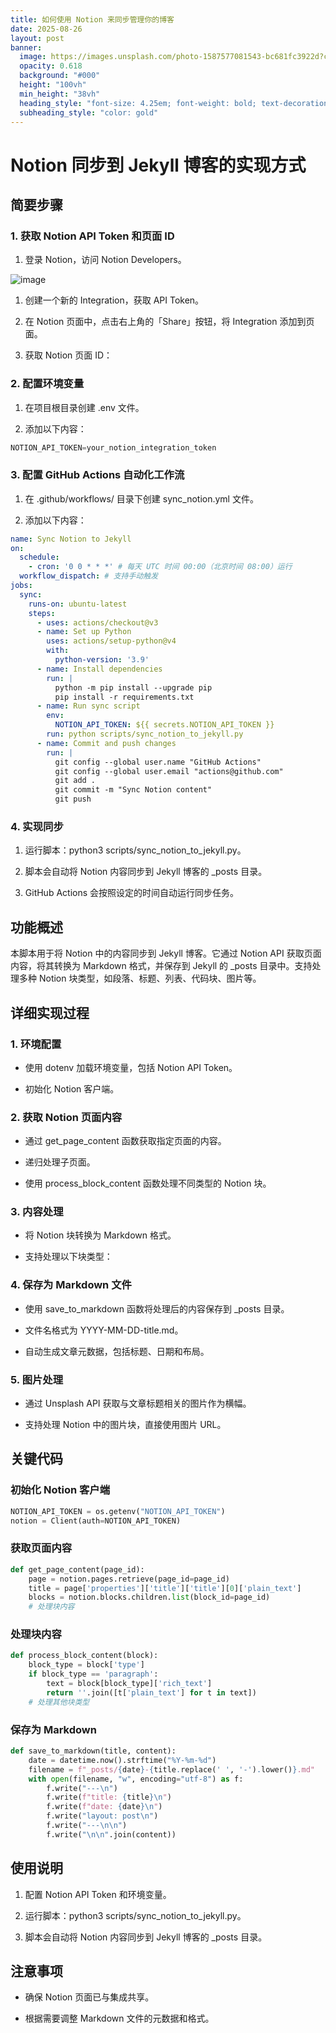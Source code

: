 ```yaml
---
title: 如何使用 Notion 来同步管理你的博客
date: 2025-08-26
layout: post
banner:
  image: https://images.unsplash.com/photo-1587577081543-bc681fc3922d?crop=entropy&cs=tinysrgb&fit=max&fm=jpg&ixid=M3w2OTIwMzJ8MHwxfHJhbmRvbXx8fHx8fHx8fDE3NTYxODIzNTR8&ixlib=rb-4.1.0&q=80&w=1080
  opacity: 0.618
  background: "#000"
  height: "100vh"
  min_height: "38vh"
  heading_style: "font-size: 4.25em; font-weight: bold; text-decoration: underline"
  subheading_style: "color: gold"
---
```


# Notion 同步到 Jekyll 博客的实现方式

## 简要步骤

### 1. 获取 Notion API Token 和页面 ID

1. 登录 Notion，访问 Notion Developers。

![image](https://prod-files-secure.s3.us-west-2.amazonaws.com/a7a0cc5a-89b9-4cda-8686-1fba0ca52f40/d19c1afe-dea5-4312-9333-786b0ba83054/image.png?X-Amz-Algorithm=AWS4-HMAC-SHA256&X-Amz-Content-Sha256=UNSIGNED-PAYLOAD&X-Amz-Credential=ASIAZI2LB466UC2TG4M2%2F20250826%2Fus-west-2%2Fs3%2Faws4_request&X-Amz-Date=20250826T042553Z&X-Amz-Expires=3600&X-Amz-Security-Token=IQoJb3JpZ2luX2VjEBQaCXVzLXdlc3QtMiJHMEUCIBPnbEMzKdjYKYglXlWPvOsU3vAtvTjISzSX5DI6ojdwAiEA8MuBFftAwp2AfZuGRtooTPsz8qcBYpoEwHZK1%2BaZKpkq%2FwMIbBAAGgw2Mzc0MjMxODM4MDUiDJBDkuTy2UfqrmwKjyrcA3CKakDzMb8ZhAQMOwSOVYhGjZAOxhFFHTUKlsCLF6xpv3FwH%2B9fEef3gn%2BUdMfvOoQjZP864EPX1hbKZXyFUns6m1SR5ibIYh7mOX8KeU5aRGeFa2jsrTIXvGaxVobYrXiPAEEL6zLte%2BzS1cHAcKLKVOqx2XoGZEg5ktW9PkNxAONN2SKcyJBSnIx50LXakitd7qjtRffIwQM3URzx5B2PUIz84T0%2F6Gem8tZGqoIjDGvL8NBp%2BV9nwL4oF%2FTZ24zhTiByPUXFaMcvy%2FaOjTLQWdOKVrJQ%2F0BiPCZYYpabigB0BDhnscPLpzXCzFNnJj%2BRgEXcd52mvsJdrIzyrm5Bp0k%2BgPQq3tpeVGq0vspWAAtYHjvEkNmEOuoaaBvwwL%2F0QMy5XMxWbSjd3%2Bz7%2Ft8eEiEZggoa0zz%2BBZg25O9LBoscH5g2YUzsMJBYk1zbsDId%2FyIbhyy0Uj%2FI5%2BiCNukaYz6dmNSjR15yaHhLZ9iQ1%2B44lOQcxbG24taOvJawrlWF90I9Rdd0CiCakS48Jao2TjmIimVD6eArnYVvUsgSSNqoixRrzW34%2FyxZhMJfFS1cgJz1Grtje0zvnCYQGeCsyLhk%2FR%2BAewo5ldTWnF7HGMg7tQH0shdFkUjaMIrQtMUGOqUBP97XTJgq2omMewhS0xQAXh%2BItQXhw3iWkoG6Z%2B3jEVCPOkExmxmC2B1%2BRLkTAFG3fnI6lqqUCLXlMCmCEH4K3QA%2BrYMr0C4R0ZgY5yimPQBh8NpmNs0x%2F4N1enM4lY9YSi4B%2F0WdI99cyEdVIMJws1JJKMlJIUq36nU3ued8ZmGtSI0hXypdmDtclXjazFy%2Be3vzQb5bSx4tl%2FgoA0xgx6RJ97bT&X-Amz-Signature=2eb238815e7e4fa7c6ee304cd816b2cda0b69c021a4422ed13a1a0c8182f1cfd&X-Amz-SignedHeaders=host&x-amz-checksum-mode=ENABLED&x-id=GetObject)

1. 创建一个新的 Integration，获取 API Token。

1. 在 Notion 页面中，点击右上角的「Share」按钮，将 Integration 添加到页面。

1. 获取 Notion 页面 ID：


### 2. 配置环境变量

1. 在项目根目录创建 .env 文件。

1. 添加以下内容：

```javascript
NOTION_API_TOKEN=your_notion_integration_token
```

### 3. 配置 GitHub Actions 自动化工作流

1. 在 .github/workflows/ 目录下创建 sync_notion.yml 文件。

1. 添加以下内容：

```yaml
name: Sync Notion to Jekyll
on:
  schedule:
    - cron: '0 0 * * *' # 每天 UTC 时间 00:00（北京时间 08:00）运行
  workflow_dispatch: # 支持手动触发
jobs:
  sync:
    runs-on: ubuntu-latest
    steps:
      - uses: actions/checkout@v3
      - name: Set up Python
        uses: actions/setup-python@v4
        with:
          python-version: '3.9'
      - name: Install dependencies
        run: |
          python -m pip install --upgrade pip
          pip install -r requirements.txt
      - name: Run sync script
        env:
          NOTION_API_TOKEN: ${{ secrets.NOTION_API_TOKEN }}
        run: python scripts/sync_notion_to_jekyll.py
      - name: Commit and push changes
        run: |
          git config --global user.name "GitHub Actions"
          git config --global user.email "actions@github.com"
          git add .
          git commit -m "Sync Notion content"
          git push
```

### 4. 实现同步

1. 运行脚本：python3 scripts/sync_notion_to_jekyll.py。

1. 脚本会自动将 Notion 内容同步到 Jekyll 博客的 _posts 目录。

1. GitHub Actions 会按照设定的时间自动运行同步任务。

## 功能概述

本脚本用于将 Notion 中的内容同步到 Jekyll 博客。它通过 Notion API 获取页面内容，将其转换为 Markdown 格式，并保存到 Jekyll 的 _posts 目录中。支持处理多种 Notion 块类型，如段落、标题、列表、代码块、图片等。

## 详细实现过程

### 1. 环境配置

- 使用 dotenv 加载环境变量，包括 Notion API Token。

- 初始化 Notion 客户端。

### 2. 获取 Notion 页面内容

- 通过 get_page_content 函数获取指定页面的内容。

- 递归处理子页面。

- 使用 process_block_content 函数处理不同类型的 Notion 块。

### 3. 内容处理

- 将 Notion 块转换为 Markdown 格式。

- 支持处理以下块类型：


### 4. 保存为 Markdown 文件

- 使用 save_to_markdown 函数将处理后的内容保存到 _posts 目录。

- 文件名格式为 YYYY-MM-DD-title.md。

- 自动生成文章元数据，包括标题、日期和布局。

### 5. 图片处理

- 通过 Unsplash API 获取与文章标题相关的图片作为横幅。

- 支持处理 Notion 中的图片块，直接使用图片 URL。

## 关键代码

### 初始化 Notion 客户端

```python
NOTION_API_TOKEN = os.getenv("NOTION_API_TOKEN")
notion = Client(auth=NOTION_API_TOKEN)
```

### 获取页面内容

```python
def get_page_content(page_id):
    page = notion.pages.retrieve(page_id=page_id)
    title = page['properties']['title']['title'][0]['plain_text']
    blocks = notion.blocks.children.list(block_id=page_id)
    # 处理块内容
```

### 处理块内容

```python
def process_block_content(block):
    block_type = block['type']
    if block_type == 'paragraph':
        text = block[block_type]['rich_text']
        return ''.join([t['plain_text'] for t in text])
    # 处理其他块类型
```

### 保存为 Markdown

```python
def save_to_markdown(title, content):
    date = datetime.now().strftime("%Y-%m-%d")
    filename = f"_posts/{date}-{title.replace(' ', '-').lower()}.md"
    with open(filename, "w", encoding="utf-8") as f:
        f.write("---\n")
        f.write(f"title: {title}\n")
        f.write(f"date: {date}\n")
        f.write("layout: post\n")
        f.write("---\n\n")
        f.write("\n\n".join(content))
```

## 使用说明

1. 配置 Notion API Token 和环境变量。

1. 运行脚本：python3 scripts/sync_notion_to_jekyll.py。

1. 脚本会自动将 Notion 内容同步到 Jekyll 博客的 _posts 目录。

## 注意事项

- 确保 Notion 页面已与集成共享。

- 根据需要调整 Markdown 文件的元数据和格式。